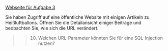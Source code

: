 [Webseite für Aufgabe 3]({{TRAFFIC_HOST1_82}})

Sie haben Zugriff auf eine öffentliche Website mit einigen Artikeln zu Heißluftballons.
Öffnen Sie die Detailansicht einiger Beiträge und beobachten Sie, wie sich die URL verändert.

>>10) Welchen URL-Parameter könnten Sie für eine SQL-Injection nutzen?